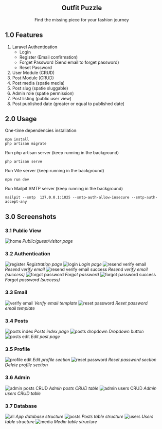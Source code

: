 <div align="center">

<h2>Outfit Puzzle</h2>

Find the missing piece for your fashion journey

</div>

## 1.0 Features

1. Laravel Authentication
    - Login
    - Register (Email confirmation)
    - Forget Password (Send email to forget password)
    - Reset Password
2. User Module (CRUD)
3. Post Module (CRUD)
4. Post media (spatie media)
5. Post slug (spatie sluggable)
6. Admin role (spatie permission)
7. Post listing (public user view)
8. Post published date (greater or equal to published date)

## 2.0 Usage

One-time dependencies installation

```
npm install
php artisan migrate

```

Run php artisan server (keep running in the background)

```
php artisan serve
```

Run Vite server (keep running in the background)

```
npm run dev
```

Run Mailpit SMTP server (keep running in the background)

```
mailpit --smtp  127.0.0.1:1025 --smtp-auth-allow-insecure --smtp-auth-accept-any
```

## 3.0 Screenshots

### 3.1 Public View

![home](readme/home.png)
_Public/guest/visitor page_

### 3.2 Authentication

![register](readme/auth/register.png)
_Registration page_
![login](readme/auth//login.png)
_Login page_
![resend verify email](readme/auth/resend-verify-email.png)
_Resend verify email_
![resend verify email success](readme/auth/resend-verify-email-success.png)
_Resend verify email (success)_
![forgot password](readme/auth/forgot-password.png)
_Forgot password_
![forgot password success](readme/auth/forgot-password-success.png)
_Forgot password (success)_

### 3.3 Email

![verify email](readme/email/verify-email.png)
_Verify email template_
![reset password](readme/email/reset-password.png)
_Reset password email template_

### 3.4 Posts

![posts index](readme/posts/index.png)
_Posts index page_
![posts dropdown](readme/posts/dropdown.png)
_Dropdown button_
![posts edit](readme/posts/edit.png)
_Edit post page_

### 3.5 Profile

![profile edit](readme/profile/edit.png)
_Edit profile section_
![reset password](readme/profile/password.png)
_Reset password section_  
_Delete profile section_

### 3.6 Admin
![admin posts CRUD](readme/admin/posts.png)
_Admin posts CRUD table_
![admin users CRUD](readme/admin/users.png)
_Admin users CRUD table_

### 3.7 Database

![all](readme/database/all.png)
_App database structure_
![posts](readme/database/posts.png)
_Posts table structure_
![users](readme/database/users.png)
_Users table structure_
![media](readme/database/media.png)
_Media table structure_
